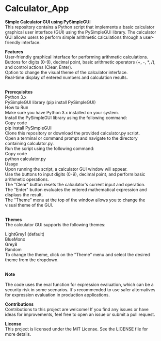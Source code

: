 # Calculator_App

<p>
<b>Simple Calculator GUI using PySimpleGUI</b><br>
This repository contains a Python script that implements a basic calculator graphical user interface (GUI) using the PySimpleGUI library. The calculator GUI allows users to perform simple arithmetic calculations through a user-friendly interface.<br>

<b>Features</b><br>
User-friendly graphical interface for performing arithmetic calculations.<br>
Buttons for digits (0-9), decimal point, basic arithmetic operators (+, -, *, /), and control actions (Clear, Enter).<br>
Option to change the visual theme of the calculator interface.<br>
Real-time display of entered numbers and calculation results.<br><br>

<b>Prerequisites</b><br>
Python 3.x<br>
PySimpleGUI library (pip install PySimpleGUI)<br>
How to Run<br>
Make sure you have Python 3.x installed on your system.<br>
Install the PySimpleGUI library using the following command:<br>
Copy code<br>
pip install PySimpleGUI<br>
Clone this repository or download the provided calculator.py script.<br>
Open a terminal or command prompt and navigate to the directory containing calculator.py.<br>
Run the script using the following command:<br>
Copy code<br>
python calculator.py<br>
Usage<br>
Upon running the script, a calculator GUI window will appear.<br>
Use the buttons to input digits (0-9), decimal point, and perform basic arithmetic operations.<br>
The "Clear" button resets the calculator's current input and operation.<br>
The "Enter" button evaluates the entered mathematical expression and displays the result.<br>
The "Theme" menu at the top of the window allows you to change the visual theme of the GUI.<br><br>

<b>Themes</B> <br>
The calculator GUI supports the following themes:<br>

LightGrey1 (default)<br>
BlueMono<br>
Grey8<br>
Random<br>
To change the theme, click on the "Theme" menu and select the desired theme from the dropdown.<br><br>

<b>Note</b><br><br>
The code uses the eval function for expression evaluation, which can be a security risk in some scenarios. It's recommended to use safer alternatives for expression evaluation in production applications.<br>

<b>Contributions</b><br>
Contributions to this project are welcome! If you find any issues or have ideas for improvements, feel free to open an issue or submit a pull request.<br>

<b>License</b><br>
This project is licensed under the MIT License. See the LICENSE file for more details.</p>
